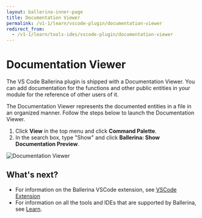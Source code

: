 ```yaml
---
layout: ballerina-inner-page
title: Documentation Viewer
permalink: /v1-1/learn/vscode-plugin/documentation-viewer
redirect_from:
  - /v1-1/learn/tools-ides/vscode-plugin/documentation-viewer
---
```


# Documentation Viewer

The VS Code Ballerina plugin is shipped with a Documentation Viewer. You can add documentation for the functions and other public entities in your module for the reference of other users of it. 

The Documentation Viewer represents the documented entities in a file in an organized manner. Follow the steps below to launch the Documentation Viewer.

1. Click **View** in the top menu and click **Command Palette**.
2. In the search box, type "Show" and click **Ballerina: Show Documentation Preview**.

![Documentation Viewer](/v1-1/learn/images/documentation-viewer.gif)

## What's next?

- For information on the Ballerina VSCode extension, see [VSCode Extension](/v1-1/learn/vscode-plugin)
- For information on all the tools and IDEs that are supported by Ballerina, see [Learn](/v1-1/learn).

